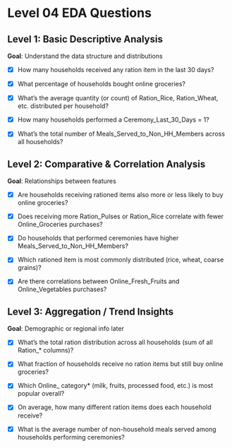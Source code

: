 # Level 04 EDA Questions

## Level 1: Basic Descriptive Analysis

**Goal**: Understand the data structure and distributions

- [x] How many households received any ration item in the last 30 days?

- [x] What percentage of households bought online groceries?

- [x] What’s the average quantity (or count) of Ration_Rice, Ration_Wheat, etc. distributed per household?

- [x] How many households performed a Ceremony_Last_30_Days = 1?

- [x] What’s the total number of Meals_Served_to_Non_HH_Members across all households?

## Level 2: Comparative & Correlation Analysis

**Goal**: Relationships between features

- [x] Are households receiving rationed items also more or less likely to buy online groceries?

- [x] Does receiving more Ration_Pulses or Ration_Rice correlate with fewer Online_Groceries purchases?

- [x] Do households that performed ceremonies have higher Meals_Served_to_Non_HH_Members?

- [x] Which rationed item is most commonly distributed (rice, wheat, coarse grains)?

- [x] Are there correlations between Online_Fresh_Fruits and Online_Vegetables purchases?

## Level 3: Aggregation / Trend Insights

**Goal**: Demographic or regional info later

- [x] What’s the total ration distribution across all households (sum of all Ration_* columns)?

- [x] What fraction of households receive no ration items but still buy online groceries?

- [x] Which Online_ category* (milk, fruits, processed food, etc.) is most popular overall?

- [x] On average, how many different ration items does each household receive?

- [x] What is the average number of non-household meals served among households performing ceremonies?
